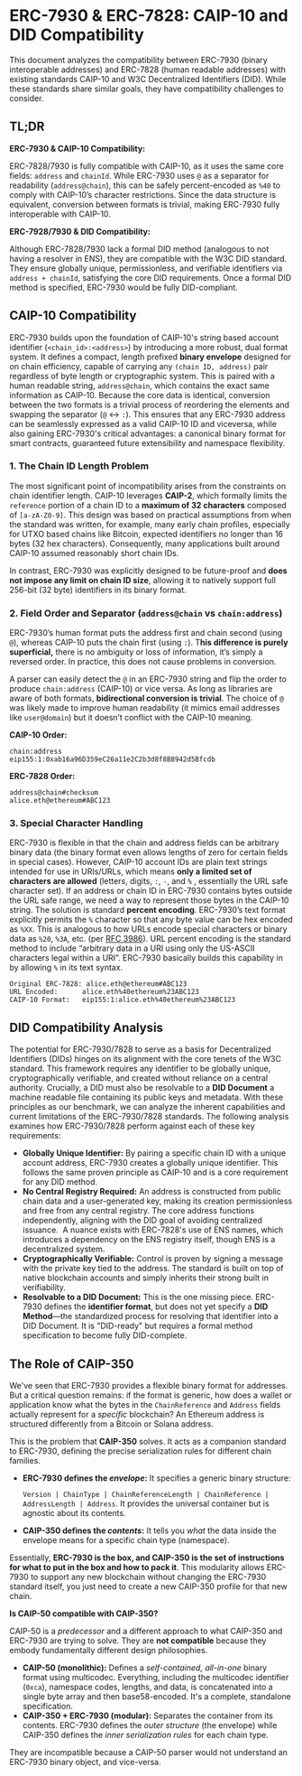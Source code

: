 # ERC-7930 & ERC-7828: CAIP-10 and DID Compatibility

This document analyzes the compatibility between ERC-7930 (binary interoperable addresses) and ERC-7828 (human readable addresses) with existing standards CAIP-10 and W3C Decentralized Identifiers (DID). While these standards share similar goals, they have compatibility challenges to consider.

## TL;DR

**ERC-7930 & CAIP-10 Compatibility:**

ERC-7828/7930 is fully compatible with CAIP-10, as it uses the same core fields: `address` and `chainId`. While ERC-7930 uses `@` as a separator for readability (`address@chain`), this can be safely percent-encoded as `%40` to comply with CAIP-10’s character restrictions. Since the data structure is equivalent, conversion between formats is trivial, making ERC-7930 fully interoperable with CAIP-10.

**ERC-7928/7930 & DID Compatibility:**

Although ERC-7828/7930 lack a formal DID method (analogous to not having a resolver in ENS), they are compatible with the W3C DID standard. They ensure globally unique, permissionless, and verifiable identifiers via `address + chainId`, satisfying the core DID requirements. Once a formal DID method is specified, ERC-7930 would be fully DID-compliant.

## CAIP-10 Compatibility

ERC-7930 builds upon the foundation of CAIP-10's string based account identifier (`<chain_id>:<address>`) by introducing a more robust, dual format system. It defines a compact, length prefixed **binary envelope** designed for on chain efficiency, capable of carrying any `(chain ID, address)` pair regardless of byte length or cryptographic system. This is paired with a human readable string, `address@chain`, which contains the exact same information as CAIP-10. Because the core data is identical, conversion between the two formats is a trivial process of reordering the elements and swapping the separator (`@` ↔ `:`). This ensures that any ERC-7930 address can be seamlessly expressed as a valid CAIP-10 ID and viceversa, while also gaining ERC-7930's critical advantages: a canonical binary format for smart contracts, guaranteed future extensibility and namespace flexibility.

### 1. The Chain ID Length Problem

The most significant point of incompatibility arises from the constraints on chain identifier length. CAIP-10 leverages **CAIP-2**, which formally limits the `reference` portion of a chain ID to a **maximum of 32 characters** composed of `[a-zA-Z0-9]`. This design was based on practical assumptions from when the standard was written, for example, many early chain profiles, especially for UTXO based chains like Bitcoin, expected identifiers no longer than 16 bytes (32 hex characters). Consequently, many applications built around CAIP-10 assumed reasonably short chain IDs.

In contrast, ERC-7930 was explicitly designed to be future-proof and **does not impose any limit on chain ID size**, allowing it to natively support full 256-bit (32 byte) identifiers in its binary format.

### 2. Field Order and Separator **(`address@chain` vs `chain:address`)**

ERC-7930’s human format puts the address first and chain second (using `@`), whereas CAIP-10 puts the chain first (using `:`). T**his difference is purely superficial,** there is no ambiguity or loss of information, it’s simply a reversed order. In practice, this does not cause problems in conversion.

 A parser can easily detect the `@` in an ERC-7930 string and flip the order to produce `chain:address` (CAIP-10) or vice versa.  As long as libraries are aware of both formats, **bidirectional conversion is trivial**. The choice of `@` was likely made to improve human readability (it mimics email addresses like `user@domain`)  but it doesn’t conflict with the CAIP-10 meaning.

**CAIP-10 Order:**

```
chain:address
eip155:1:0xab16a96D359eC26a11e2C2b3d8f8B8942d5Bfcdb

```

**ERC-7828 Order:**

```
address@chain#checksum
alice.eth@ethereum#ABC123

```

### 3. Special Character Handling

ERC-7930 is flexible in that the chain and address fields can be arbitrary binary data (the binary format even allows lengths of zero for certain fields in special cases). However, CAIP-10 account IDs are plain text strings intended for use in URIs/URLs, which means **only a limited set of characters are allowed** (letters, digits, `:`, `-`, and `%` , essentially the URL safe character set). If an address or chain ID in ERC-7930 contains bytes outside the URL safe range, we need a way to represent those bytes in the CAIP-10 string. The solution is standard **percent encoding**. ERC-7930’s text format explicitly permits the `%` character so that any byte value can be hex encoded as `%XX`. This is analogous to how URLs encode special characters or binary data as `%20`, `%3A`, etc. (per [RFC 3986](https://www.rfc-editor.org/rfc/rfc3986)).   URL percent encoding is the standard method to include “arbitrary data in a URI using only the US-ASCII characters legal within a URI”. ERC-7930 basically builds this capability in by allowing `%` in its text syntax.

```
Original ERC-7828: alice.eth@ethereum#ABC123
URL Encoded:      alice.eth%40ethereum%23ABC123
CAIP-10 Format:   eip155:1:alice.eth%40ethereum%23ABC123
```

## DID Compatibility Analysis

The potential for ERC-7930/7828 to serve as a basis for Decentralized Identifiers (DIDs) hinges on its alignment with the core tenets of the W3C standard. This framework requires any identifier to be globally unique, cryptographically verifiable, and created without reliance on a central authority. Crucially, a DID must also be resolvable to a **DID Document** a machine readable file containing its public keys and metadata. With these principles as our benchmark, we can analyze the inherent capabilities and current limitations of the ERC-7930/7828 standards. The following analysis examines how ERC-7930/7828 perform against each of these key requirements:

- **Globally Unique Identifier:** By pairing a specific chain ID with a unique account address, ERC-7930 creates a globally unique identifier. This follows the same proven principle as CAIP-10 and is a core requirement for any DID method.
- **No Central Registry Required:**  An address is constructed from public chain data and a user-generated key, making its creation permissionless and free from any central registry. The core address functions independently, aligning with the DID goal of avoiding centralized issuance.  A nuance exists with ERC-7828's use of ENS names, which introduces a dependency on the ENS registry itself, though ENS is a decentralized system.
- **Cryptographically Verifiable:** Control is proven by signing a message with the private key tied to the address. The standard is built on top of native blockchain accounts and simply inherits their strong built in verifiability.
- **Resolvable to a DID Document:**  This is the one missing piece. ERC-7930 defines the **identifier format**, but does not yet specify a **DID Method**—the standardized process for resolving that identifier into a DID Document. It is "DID-ready" but requires a formal method specification to become fully DID-complete.

## **The Role of CAIP-350**

We've seen that ERC-7930 provides a flexible binary format for addresses. But a critical question remains: if the format is generic, how does a wallet or application know what the bytes in the `ChainReference` and `Address` fields actually represent for a *specific* blockchain? An Ethereum address is structured differently from a Bitcoin or Solana address.

This is the problem that **CAIP-350** solves. It acts as a companion standard to ERC-7930, defining the precise serialization rules for different chain families.

- **ERC-7930 defines the *envelope*:** It specifies a generic binary structure:
    
    `Version | ChainType | ChainReferenceLength | ChainReference | AddressLength | Address`. 
    It provides the universal container but is agnostic about its contents.
    
- **CAIP-350 defines the *contents*:** It tells you *what* the data inside the envelope means for a specific chain type (namespace).

Essentially, **ERC-7930 is the box, and CAIP-350 is the set of instructions for what to put in the box and how to pack it**. This modularity allows ERC-7930 to support any new blockchain without changing the ERC-7930 standard itself, you just need to create a new CAIP-350 profile for that new chain.

**Is CAIP-50 compatible with CAIP-350?**

CAIP-50 is a *predecessor* and a different approach to what CAIP-350 and ERC-7930 are trying to solve. They are **not compatible** because they embody fundamentally different design philosophies.

- **CAIP-50 (monolithic):** Defines a *self-contained, all-in-one* binary format using multicodec. Everything, including the multicodec identifier (`0xca`), namespace codes, lengths, and data, is concatenated into a single byte array and then base58-encoded. It's a complete, standalone specification.
- **CAIP-350 + ERC-7930 (modular):** Separates the container from its contents. ERC-7930 defines the *outer structure* (the envelope)  while CAIP-350 defines the *inner serialization rules* for each chain type.

They are incompatible because a CAIP-50 parser would not understand an ERC-7930 binary object, and vice-versa.